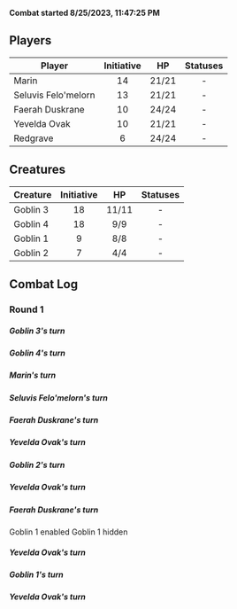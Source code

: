 **Combat started 8/25/2023, 11:47:25 PM**


## Players
| Player | Initiative | HP | Statuses |
| --- | :-: | :-: | :-: |
| Marin | 14 | 21/21 | - |
| Seluvis Felo'melorn | 13 | 21/21 | - |
| Faerah Duskrane | 10 | 24/24 | - |
| Yevelda Ovak | 10 | 21/21 | - |
| Redgrave | 6 | 24/24 | - |
## Creatures
| Creature | Initiative  | HP | Statuses |
| --- | :-: | :-: | :-: |
| Goblin 3 | 18 | 11/11 | - |
| Goblin 4 | 18 | 9/9 | - |
| Goblin 1 | 9 | 8/8 | - |
| Goblin 2 | 7 | 4/4 | - |


## Combat Log

### Round 1

##### Goblin 3's turn
##### Goblin 4's turn
##### Marin's turn
##### Seluvis Felo'melorn's turn
##### Faerah Duskrane's turn
##### Yevelda Ovak's turn
##### Goblin 2's turn
##### Yevelda Ovak's turn
##### Faerah Duskrane's turn
Goblin 1 enabled
Goblin 1 hidden
##### Yevelda Ovak's turn
##### Goblin 1's turn
##### Yevelda Ovak's turn

